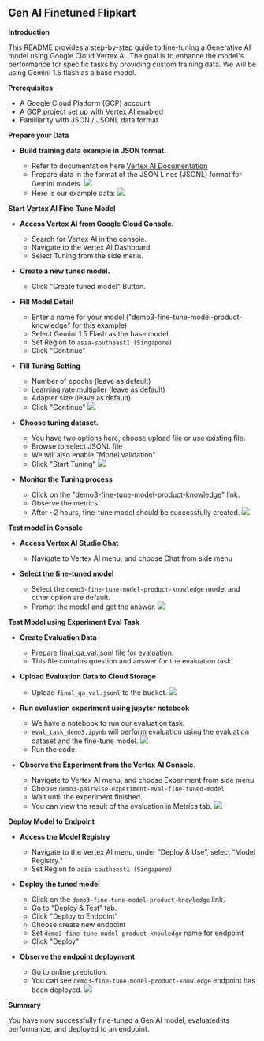 ## Gen AI Finetuned Flipkart

**Introduction**

This README provides a step-by-step guide to fine-tuning a Generative AI model using Google Cloud Vertex AI. The goal is to enhance the model's performance for specific tasks by providing custom training data. We will be using Gemini 1.5 flash as a base model.

**Prerequisites**

*   A Google Cloud Platform (GCP) account
*   A GCP project set up with Vertex AI enabled
*   Familiarity with JSON / JSONL data format

**Prepare your Data**
* **Build training data example in JSON format.**

    *   Refer to documentation here <a href="https://cloud.google.com/vertex-ai/generative-ai/docs/models/tune-models">Vertex AI Documentation</a>
    *   Prepare data in the format of the JSON Lines (JSONL) format for Gemini models. ![](./Image/1.png)
    *   Here is our example data: ![](./Image/2.png)

**Start Vertex AI Fine-Tune Model**
* **Access Vertex AI from Google Cloud Console.**

    *   Search for Vertex AI in the console.
    *   Navigate to the Vertex AI Dashboard.
    *   Select Tuning from the side menu. 
*   **Create a new tuned model.**

    *   Click "Create tuned model" Button.

*   **Fill Model Detail**

    *   Enter a name for your model ("demo3-fine-tune-model-product-knowledge" for this example)
    *   Select Gemini 1.5 Flash as the base model
    *   Set Region to `asia-southeast1 (Singapore)`
    *   Click "Continue"
*  **Fill Tuning Setting**

    *   Number of epochs (leave as default)
    *   Learning rate multiplier (leave as default)
    *   Adapter size (leave as default)
    *   Click "Continue" ![](./Image/3.png)

*   **Choose tuning dataset.**

    *   You have two options here, choose upload file or use existing file. 
    *   Browse to select JSONL file
    *   We will also enable "Model validation"
    *   Click "Start Tuning" ![](./Image/4.png)

*   **Monitor the Tuning process**

    *   Click on the "demo3-fine-tune-model-product-knowledge" link. 
    *   Observe the metrics.
    *   After ~2 hours, fine-tune model should be successfully created. ![](./Image/5.png)

**Test model in Console**
* **Access Vertex AI Studio Chat**
   * Navigate to Vertex AI menu, and choose Chat from side menu
*   **Select the fine-tuned model**

    * Select the `demo3-fine-tune-model-product-knowledge` model and other option are default.
    *   Prompt the model and get the answer. ![](./Image/6.png)

**Test Model using Experiment Eval Task**
* **Create Evaluation Data**
    *   Prepare final_qa_val.jsonl file for evaluation.
    *   This file contains question and answer for the evaluation task.
* **Upload Evaluation Data to Cloud Storage**
    *   Upload `final_qa_val.jsonl` to the bucket. ![](./Image/7.png)

* **Run evaluation experiment using jupyter notebook**
    *   We have a notebook to run our evaluation task.
    *   `eval_task_demo3.ipynb` will perform evaluation using the evaluation dataset and the fine-tune model. ![](./Image/8.png)
    *   Run the code.
* **Observe the Experiment from the Vertex AI Console.**

   *   Navigate to Vertex AI menu, and choose Experiment from side menu
   *   Choose `demo3-pairwise-experiment-eval-fine-tuned-model`
   *   Wait until the experiment finished.
   *   You can view the result of the evaluation in Metrics tab. ![](./Image/9.png)

**Deploy Model to Endpoint**

*   **Access the Model Registry**

    *    Navigate to the Vertex AI menu, under “Deploy & Use”, select “Model Registry.”
    *    Set Region to `asia-southeast1 (Singapore)`
*   **Deploy the tuned model**

    *   Click on the `demo3-fine-tune-model-product-knowledge` link.
    *   Go to "Deploy & Test" tab.
    *   Click "Deploy to Endpoint"
    *   Choose create new endpoint
    *   Set `demo3-fine-tune-model-product-knowledge` name for endpoint
    *   Click "Deploy"
*  **Observe the endpoint deployment**

    *   Go to online prediction.
    *   You can see `demo3-fine-tune-model-product-knowledge` endpoint has been deployed. ![](./Image/10.png)

**Summary**

You have now successfully fine-tuned a Gen AI model, evaluated its performance, and deployed to an endpoint.
